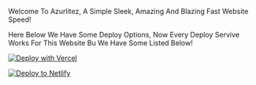 Welcome To Azurlitez, A Simple Sleek, Amazing And Blazing Fast Website Speed!



Here Below We Have Some Deploy Options, Now Every Deploy Servive Works For This Website Bu We Have Some Listed Below!

[![Deploy with Vercel](https://vercel.com/button)](https://github.com/GrabbitGames/Azurlitez/tree/main)

[![Deploy to Netlify](https://www.netlify.com/img/deploy/button.svg)](https://github.com/GrabbitGames/Azurlitez/tree/main)
